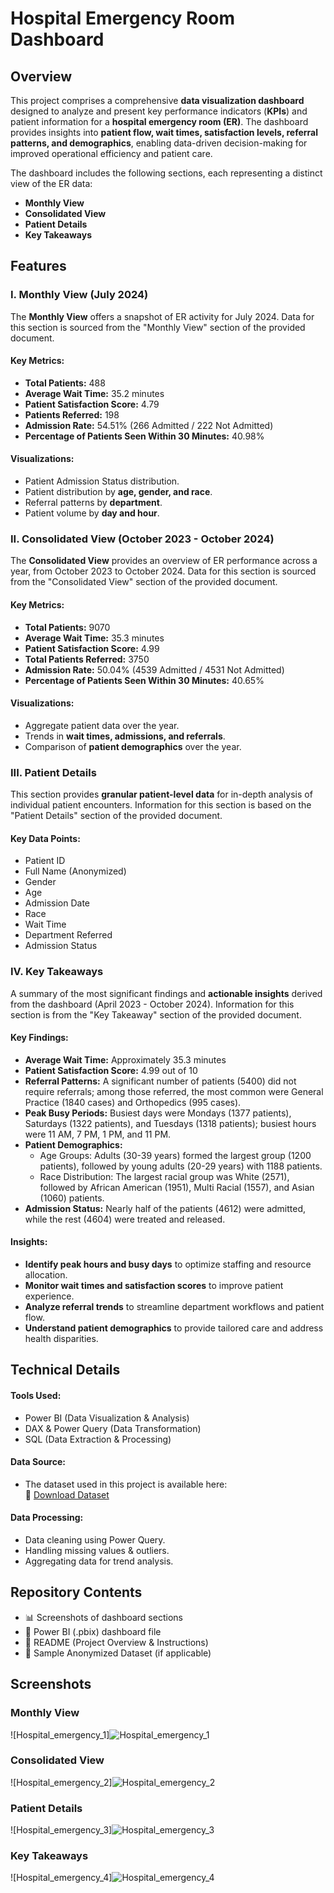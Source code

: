 #   Hospital Emergency Room Dashboard

##   Overview

This project comprises a comprehensive **data visualization dashboard** designed to analyze and present key performance indicators (**KPIs**) and patient information for a **hospital emergency room (ER)**. The dashboard provides insights into **patient flow, wait times, satisfaction levels, referral patterns, and demographics**, enabling data-driven decision-making for improved operational efficiency and patient care.

The dashboard includes the following sections, each representing a distinct view of the ER data:

* **Monthly View**
* **Consolidated View**
* **Patient Details**
* **Key Takeaways**

##   Features

###   **I. Monthly View (July 2024)**

The **Monthly View** offers a snapshot of ER activity for July 2024. Data for this section is sourced from the "Monthly View" section of the provided document.

####   **Key Metrics:**

* **Total Patients:** 488
* **Average Wait Time:** 35.2 minutes
* **Patient Satisfaction Score:** 4.79
* **Patients Referred:** 198
* **Admission Rate:** 54.51% (266 Admitted / 222 Not Admitted)
* **Percentage of Patients Seen Within 30 Minutes:** 40.98%

####   **Visualizations:**

* Patient Admission Status distribution.
* Patient distribution by **age, gender, and race**.
* Referral patterns by **department**.
* Patient volume by **day and hour**.

###   **II. Consolidated View (October 2023 - October 2024)**

The **Consolidated View** provides an overview of ER performance across a year, from October 2023 to October 2024. Data for this section is sourced from the "Consolidated View" section of the provided document.

####   **Key Metrics:**

* **Total Patients:** 9070
* **Average Wait Time:** 35.3 minutes
* **Patient Satisfaction Score:** 4.99
* **Total Patients Referred:** 3750
* **Admission Rate:** 50.04% (4539 Admitted / 4531 Not Admitted)
* **Percentage of Patients Seen Within 30 Minutes:** 40.65%

####   **Visualizations:**

* Aggregate patient data over the year.
* Trends in **wait times, admissions, and referrals**.
* Comparison of **patient demographics** over the year.

###   **III. Patient Details**

This section provides **granular patient-level data** for in-depth analysis of individual patient encounters. Information for this section is based on the "Patient Details" section of the provided document.

####   **Key Data Points:**

* Patient ID
* Full Name (Anonymized)
* Gender
* Age
* Admission Date
* Race
* Wait Time
* Department Referred
* Admission Status

###   **IV. Key Takeaways**

A summary of the most significant findings and **actionable insights** derived from the dashboard (April 2023 - October 2024). Information for this section is from the "Key Takeaway" section of the provided document.

####   **Key Findings:**

* **Average Wait Time:** Approximately 35.3 minutes
* **Patient Satisfaction Score:** 4.99 out of 10
* **Referral Patterns:** A significant number of patients (5400) did not require referrals; among those referred, the most common were General Practice (1840 cases) and Orthopedics (995 cases).
* **Peak Busy Periods:** Busiest days were Mondays (1377 patients), Saturdays (1322 patients), and Tuesdays (1318 patients); busiest hours were 11 AM, 7 PM, 1 PM, and 11 PM.
* **Patient Demographics:**
    * Age Groups: Adults (30-39 years) formed the largest group (1200 patients), followed by young adults (20-29 years) with 1188 patients.
    * Race Distribution: The largest racial group was White (2571), followed by African American (1951), Multi Racial (1557), and Asian (1060) patients.
* **Admission Status:** Nearly half of the patients (4612) were admitted, while the rest (4604) were treated and released.

####   **Insights:**

* **Identify peak hours and busy days** to optimize staffing and resource allocation.
* **Monitor wait times and satisfaction scores** to improve patient experience.
* **Analyze referral trends** to streamline department workflows and patient flow.
* **Understand patient demographics** to provide tailored care and address health disparities.

##   Technical Details

####   **Tools Used:**

* Power BI (Data Visualization & Analysis)
* DAX & Power Query (Data Transformation)
* SQL (Data Extraction & Processing)

#### **Data Source:**

* The dataset used in this project is available here:  
  📂 [Download Dataset](https://github.com/tanudhaka/Hospital_Emergency_Dashboard/raw/main/Hospital%20ER_Data.csv)


####   **Data Processing:**

* Data cleaning using Power Query.
* Handling missing values & outliers.
* Aggregating data for trend analysis.

##   Repository Contents

* 📊 Screenshots of dashboard sections
* 📂 Power BI (.pbix) dashboard file
* 📝 README (Project Overview & Instructions)
* 📄 Sample Anonymized Dataset (if applicable)
## Screenshots
### Monthly View
![Hospital_emergency_1]![Hospital_emergency_1](https://github.com/user-attachments/assets/c5aaa476-9bfb-4ee6-b755-541fb46a8445)


### Consolidated View
![Hospital_emergency_2]![Hospital_emergency_2](https://github.com/user-attachments/assets/034ccaf8-f276-409e-9b8e-3099abb949ff)


### Patient Details
![Hospital_emergency_3]![Hospital_emergency_3](https://github.com/user-attachments/assets/20d0054b-1240-4615-874f-eb36a2f87501)


### Key Takeaways
![Hospital_emergency_4]![Hospital_emergency_4](https://github.com/user-attachments/assets/3718fd67-1e00-4789-832a-8e3f2a45bcb0)

